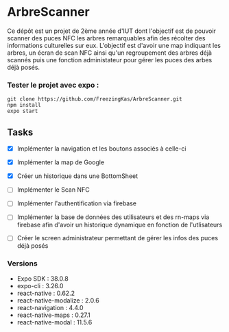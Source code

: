 # ArbreScanner

Ce dépôt est un projet de 2ème année d'IUT dont l'objectif est de pouvoir scanner des puces NFC les arbres remarquables afin des récolter des informations culturelles sur eux. L'objectif est d'avoir une map indiquant les arbres, un écran de scan NFC ainsi qu'un regroupement des arbres déjà scannés puis une fonction administateur pour gérer les puces des arbes déjà posés.

### Tester le projet avec expo :

```
git clone https://github.com/FreezingKas/ArbreScanner.git
npm install
expo start
```

## Tasks

- [x] Implémenter la navigation et les boutons associés à celle-ci
- [x] Implémenter la map de Google
- [x] Créer un historique dans une BottomSheet
- [ ] Implémenter le Scan NFC
- [ ] Implémenter l'authentification via firebase
- [ ] Implémenter la base de données des utilisateurs et des <Marker/> rn-maps via firebase afin d'avoir un historique dynamique en fonction de l'utlisateurs
- [ ] Créer le screen administrateur permettant de gérer les infos des puces déjà posés


### Versions

- Expo SDK : 38.0.8
- expo-cli : 3.26.0
- react-native : 0.62.2
- react-native-modalize : 2.0.6
- react-navigation : 4.4.0
- react-native-maps : 0.27.1
- react-native-modal : 11.5.6
